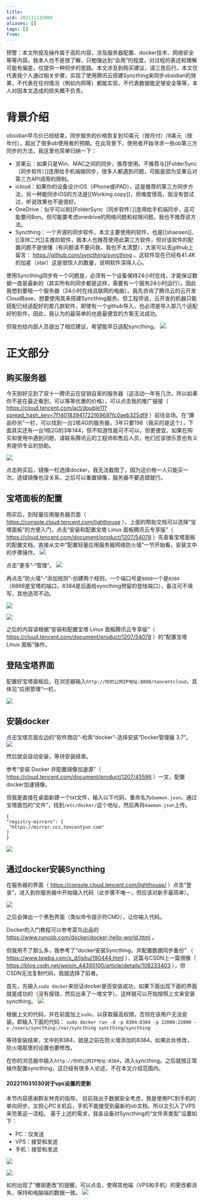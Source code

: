```yaml
---
title: 
uid: 202111132004
aliases: []
tags: []
from: 
---
```


预警：本文所提及操作属于高阶内容，涉及服务器配置、docker技术、网络安全等等内容。我本人也不是很了解，只勉强达到“会用”的程度，对过程的表述和理解可能有偏差，仅提供一种同步的思路。本文涉及到购买建议，请三思后行。本文仅代表我个人通过相关步骤，实现了使用腾讯云搭建Syncthing来同步obsidian的效果，不代表在任何情况（例如内网等）都能实现，不代表数据能足够安全等等，本人对因本文造成的损失概不负责。

# 背景介绍
obsidian早鸟价已经结束，同步服务的价格恢复到10美元（按月付）/8美元（按年付），超出了很多ob使用者的预期。在此背景下，使用者开始寻求一些ob第三方同步的方法，我这里也简单归纳一下：
- 坚果云：如果只是Win、MAC之间的同步，推荐使用。不推荐与[[FolderSync（同步软件）]]连用给手机端做同步，很多人都遇到问题，可能是因为坚果云对第三方API调用的限制。
- icloud：如果你的设备设计iOS（iPhone或iPAD），这是推荐的第三方同步方法，另一种能同步iOS的方法是[[Working copy]]，但难度很高，我没有尝试过，听说效果也不是很好。
- OneDrive：似乎可以和[[FolderSync（同步软件）]]连用给手机端同步，这可能要问Bon。但可能要考虑onedrive的网络问题和权限问题。我也不推荐该方法。
- Syncthing：一个开源的同步软件，本文主要使用的软件，也是[[shaosen]]、[[淳帅二代]]主推的软件，我本人也推荐使用此第三方软件，但对该软件的配置问题不是很懂（有问题请不要问我，我也不太清楚），大家可以去github上留言： https://github.com/syncthing/syncthing 。这软件现在已经有41.4K的加星（star）这是很惊人的数量，说明软件深得人心。

使用Syncthing同步有一个问题是，必须有一个设备保持24小时在线，才能保证数据一直是最新的（其实所有的同步都是这样，需要有一个服务24小时运行）。因此我想到要租一个服务器（24小时在线且联网的电脑）。我先咨询了腾讯云的云开发CloudBase，想要使用其来搭建Syncthing服务。但工程师说，云开发的机器只能搭配已经适配好的那几款软件，即使有一个github导入，也必须是导入那几个适配好的软件。因此，我认为的最简单的也是最便宜的方案无法成功。

但我也给内部人员提出了相应建议，希望能早日适配syncthing。
![](https://gitee.com/cyddgi/picture-store/raw/master/img/20211113202457.png)

# 正文部分
## 购买服务器
今天刚好见到了双十一腾讯云在促销自家的服务器（这活动一年有几次，所以如果你不是在最近看到，可以等等优惠的价格），可以点击我的推广链接（ https://cloud.tencent.com/act/double11?spread_hash_key=7f140183941722f69697fc0aeb325df9  ）前往会场。在“爆品秒杀”一栏，可以找到一台2核4G的服务器，3年只要198（我买的是这个），下面其实还有一台1核2G的3年144，但不知道性能可不可以，但更便宜。如果在购买和使用中遇到问题，请联系腾讯云的工程师和售后人员，他们应该很乐意也有义务提供专业的协助。

![](https://gitee.com/cyddgi/picture-store/raw/master/img/20211113203001.png)

点击购买后，镜像一栏选择docker，我无法截图了，因为这价格一人只能买一次。选错镜像也没关系，之后可以重置镜像，服务器不要选错就行。

## 宝塔面板的配置
购买后，到轻量应用服务器页面（ https://console.cloud.tencent.com/lighthouse ），上面的帮助文档可以选择“宝塔面板”的方便入门，点击“安装和配置宝塔 Linux 面板腾讯云专享版”（ https://cloud.tencent.com/document/product/1207/54078 ）先查看宝塔面板的配置文档，直接从文中“配置轻量应用服务器网络防火墙”一节开始看，安装文中的步骤操作。
![](https://gitee.com/cyddgi/picture-store/raw/master/img/20211113203811.png)

点击“更多”-“管理”。
![](https://gitee.com/cyddgi/picture-store/raw/master/img/20211113204032.png)

再点击“防火墙”-“添加规则”-创建两个规则，一个端口号是`8888`一个是`8384`（8888是宝塔的端口，8384是后面给syncthing预留的登陆端口），备注可不填写，其他选项不动。

![](https://gitee.com/cyddgi/picture-store/raw/master/img/20211113204214.png)


![](https://gitee.com/cyddgi/picture-store/raw/master/img/20211113204347.png)

之后的内容请根据“安装和配置宝塔 Linux 面板腾讯云专享版”（ https://cloud.tencent.com/document/product/1207/54078 ）的“配置宝塔 Linux 面板”操作。

## 登陆宝塔界面
配置好宝塔面板后，在浏览器输入`http://你的公网IP地址:8888/tencentcloud`，具体见“应用管理”一栏。

![](https://gitee.com/cyddgi/picture-store/raw/master/img/20211113205144.png)


## 安装docker
点击宝塔页面左边的“软件商店”-检索“docker”-选择安装“Docker管理器 3.7”。
![](https://gitee.com/cyddgi/picture-store/raw/master/img/20211113205304.png)

然后就会自动安装，等待安装结束。

参考“安装 Docker 并配置镜像加速源”（ https://cloud.tencent.com/document/product/1207/45596 ）一文，配置docker加速镜像。

但我是直接在桌面新建一个txt文件，输入以下代码，重命名为`daemon.json`，通过宝塔面包的“文件”，找到`/etc/docker/`这个地址，然后再将`daemon.json`上传。

```
{
"registry-mirrors": [
 "https://mirror.ccs.tencentyun.com"
]
}
```

![](https://gitee.com/cyddgi/picture-store/raw/master/img/20211113205903.png)


## 通过docker安装Syncthing
在服务器的界面（ https://console.cloud.tencent.com/lighthouse/ ）点击“登录”，进入到你服务器中开始输入代码（此步骤不唯一，但应该对新手最简单）。

![](https://gitee.com/cyddgi/picture-store/raw/master/img/20211113210241.png)


之后会弹出一个黑色界面（类似命令提示符CMD），让你输入代码。

Docker的入门教程可以参考菜鸟出品的 https://www.runoob.com/docker/docker-hello-world.html  。

但我用不了那么多，我参考了“docker安装Syncthing，并配置数据同步备份” （ https://www.tqwba.com/x_d/jishu/190444.html ），这篇与CSDN上一篇很像（ https://blog.csdn.net/weixin_44395100/article/details/108233403 ），但CSDN无法复制代码，我就选择了前者。

首先，先输入`sudo docker`来验证docker是否安装成功，如果下面出现下面的界面就是成功的（没有报错，然后出来了一堆文字）。这样就可以开始按照上文来安装syncthing。
![](https://gitee.com/cyddgi/picture-store/raw/master/img/20211113210835.png)

根据上文的代码，并在前面加上`sudo`，以获取最高权限，否则在该用户无法安装。即输入下面的代码：
`sudo docker run -d -p 8384:8384 -p 22000:22000 -v /users/syncthing:/var/syncthing syncthing/syncthing`

等待安装结束，文中的8384，就是之前在防火墙添加的8384，如果此处修改，防火墙那里的设置也要修改。

在你的浏览器中输入`http://你的公网IP地址:8384`，进入syncthing。之后就按正常操作配置syncthing，这已经有很多人论述，不在本文介绍范围内。

#### 202211031030对于vps设置的更新
本节内容感谢群友林克的指导。
目前我出于数据安全考虑，我是使用PC到手机的单向同步，又担心PC关机后，手机不能接受到最新的ob文档，所以又引入了VPS来完善这一流程。
基于上述的需求，我各设备对Syncthing的“文件夹类型”设置如下：
- PC：仅发送
- VPS：接受和发送
- 手机：接受和发送

![](https://gitee.com/cyddgi/picture-store/raw/master/img/202211031037300.png)

![](https://gitee.com/cyddgi/picture-store/raw/master/img/202211031038261.png)

如何出现了“撤销更改”的提醒，可以点击，使得其他端（VPS和手机）的更改都消失，保持和电脑端的数据一致。
![](https://gitee.com/cyddgi/picture-store/raw/master/img/202211031039453.png)